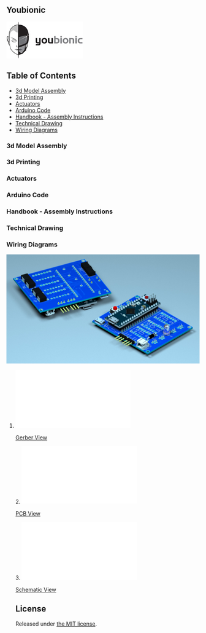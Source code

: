 ## Youbionic

![Youbionic!](assets/youbionic-logo/LogoYouBionicLandscape200X200.jpg  "Youbionic")

## Table of Contents

- [3d Model Assembly](#3d-model-assembly)
- [3d Printing](#3d-printing)
- [Actuators](#actuators)
- [Arduino Code](#arduino-code)
- [Handbook - Assembly Instructions](#handbook-assembly-instructions)
- [Technical Drawing](#technical-drawing)
- [Wiring Diagrams](#wiring-diagrams)

### 3d Model Assembly
### 3d Printing
### Actuators
### Arduino Code
### Handbook - Assembly Instructions
### Technical Drawing

### Wiring Diagrams
![Wiring Daigram!](assets/wiring-diagrams/3D1.jpg  "3D")

1. <object data="assets/wiring-diagrams/gerber-view.pdf" type="application/pdf" width="700px" height="700px">
    <embed src="assets/wiring-diagrams/gerber-view.pdf">
        <p><a href="assets/wiring-diagrams/gerber-view.pdf">Gerber View</a></p>
    </embed>
</object>
2. <object data="assets/wiring-diagrams/pcb-view.pdf" type="application/pdf" width="700px" height="700px">
    <embed src="assets/wiring-diagrams/pcb-view.pdf">
        <p><a href="assets/wiring-diagrams/pcb-view.pdf">PCB View</a></p>
    </embed>
</object> 
3. <object data="assets/wiring-diagrams/schematic-v2.pdf" type="application/pdf" width="700px" height="700px">
    <embed src="assets/wiring-diagrams/schematic-v2.pdf">
        <p><a href="assets/wiring-diagrams/schematic-v2.pdf">Schematic View</a></p>
    </embed>
</object>

## License

Released under [the MIT license](LICENSE).

